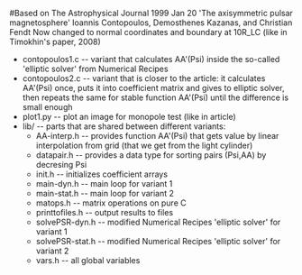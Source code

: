 #Based on The Astrophysical Journal 1999 Jan 20 'The axisymmetric pulsar magnetosphere' Ioannis Contopoulos, Demosthenes Kazanas, and Christian Fendt
Now changed to normal coordinates and boundary at 10R_LC (like in Timokhin's paper, 2008)
* contopoulos1.c -- variant that calculates AA'(Psi) inside the so-called 'elliptic solver' from Numerical Recipes
* contopoulos2.c -- variant that is closer to the article: it calculates AA'(Psi) once, puts it into coefficient matrix and gives to elliptic solver, then repeats the same for stable function AA'(Psi) until the difference is small enough
* plot1.py -- plot an image for monopole test (like in article)
* lib/ -- parts that are shared between different variants:
	* AA-interp.h -- provides function AA'(Psi) that gets value by linear interpolation from grid (that we get from the light cylinder)
	* datapair.h -- provides a data type for sorting pairs (Psi,AA) by decresing Psi
	* init.h -- initializes coefficient arrays
	* main-dyn.h -- main loop for variant 1
	* main-stat.h -- main loop for variant 2
	* matops.h -- matrix operations on pure C
	* printtofiles.h -- output results to files
	* solvePSR-dyn.h -- modified Numerical Recipes 'elliptic solver' for variant 1
	* solvePSR-stat.h -- modified Numerical Recipes 'elliptic solver' for variant 2
	* vars.h -- all global variables